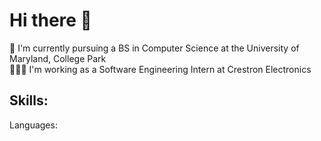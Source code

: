 # Hi there 👋

📕 I'm currently pursuing a BS in Computer Science at the University of Maryland, College Park <br />
👨🏽‍💻 I'm working as a Software Engineering Intern at Crestron Electronics

## Skills:

Languages:

<!--
**rohanshar77/rohanshar77** is a ✨ _special_ ✨ repository because its `README.md` (this file) appears on your GitHub profile.

Here are some ideas to get you started:

- 🔭 I’m currently working on ...
- 🌱 I’m currently learning ...
- 👯 I’m looking to collaborate on ...
- 🤔 I’m looking for help with ...
- 💬 Ask me about ...
- 📫 How to reach me: ...
- 😄 Pronouns: ...
- ⚡ Fun fact: ...
-->
